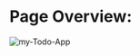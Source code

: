 # Page Overview: 
![my-Todo-App]([https://github.com/faizjamadar18/twitter-clone/blob/main/WebPage%20Overview.png?raw=true])
